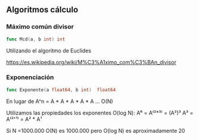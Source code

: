## Algoritmos cálculo

### Máximo común divisor
```go
func Mcd(a, b int) int 
```

Utilizando el algoritmo de Euclides

https://es.wikipedia.org/wiki/M%C3%A1ximo_com%C3%BAn_divisor


### Exponenciación
```go
func Exponente(a float64, b int)  float64 
```
En lugar de A^n = A * A * A * A * A ... O(N)

Utilizamos las propiedades los exponentes O(log N):
A⁶ = A⁽²*³⁾ = (A²)³
A³ = A⁽²⁺¹⁾ = A² * A¹

Si N =1000.000 O(N) es 1000.000 pero O(log N) es aproximadamente 20 
